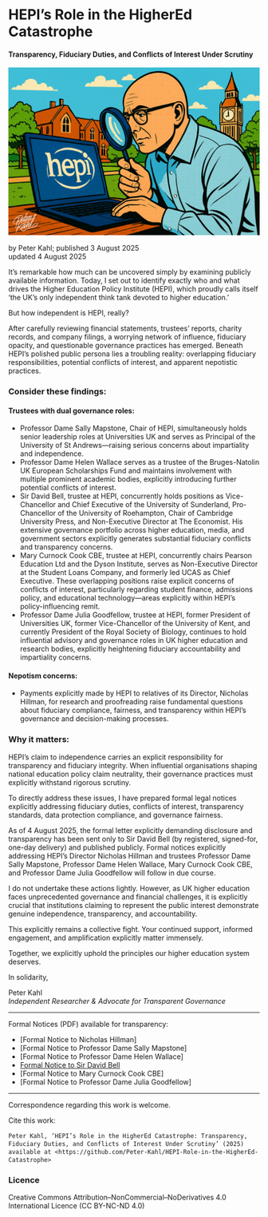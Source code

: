 # HEPI’s Role in the HigherEd Catastrophe

#### Transparency, Fiduciary Duties, and Conflicts of Interest Under Scrutiny

![alt text](https://github.com/Peter-Kahl/HEPI-Role-in-the-HigherEd-Catastrophe/blob/main/investigating_HEPI.jpg?raw=true)

by Peter Kahl; published 3 August 2025\
updated 4 August 2025

It’s remarkable how much can be uncovered simply by examining publicly available information. Today, I set out to identify exactly who and what drives the Higher Education Policy Institute (HEPI), which proudly calls itself ‘the UK’s only independent think tank devoted to higher education.’

But how independent is HEPI, really?

After carefully reviewing financial statements, trustees’ reports, charity records, and company filings, a worrying network of influence, fiduciary opacity, and questionable governance practices has emerged. Beneath HEPI’s polished public persona lies a troubling reality: overlapping fiduciary responsibilities, potential conflicts of interest, and apparent nepotistic practices.

### Consider these findings:

#### **Trustees with dual governance roles:**
- Professor Dame Sally Mapstone, Chair of HEPI, simultaneously holds senior leadership roles at Universities UK and serves as Principal of the University of St Andrews—raising serious concerns about impartiality and independence.
- Professor Dame Helen Wallace serves as a trustee of the Bruges-Natolin UK European Scholarships Fund and maintains involvement with multiple prominent academic bodies, explicitly introducing further potential conflicts of interest.
- Sir David Bell, trustee at HEPI, concurrently holds positions as Vice-Chancellor and Chief Executive of the University of Sunderland, Pro-Chancellor of the University of Roehampton, Chair of Cambridge University Press, and Non-Executive Director at The Economist. His extensive governance portfolio across higher education, media, and government sectors explicitly generates substantial fiduciary conflicts and transparency concerns.
- Mary Curnock Cook CBE, trustee at HEPI, concurrently chairs Pearson Education Ltd and the Dyson Institute, serves as Non-Executive Director at the Student Loans Company, and formerly led UCAS as Chief Executive. These overlapping positions raise explicit concerns of conflicts of interest, particularly regarding student finance, admissions policy, and educational technology—areas explicitly within HEPI’s policy-influencing remit.
- Professor Dame Julia Goodfellow, trustee at HEPI, former President of Universities UK, former Vice-Chancellor of the University of Kent, and currently President of the Royal Society of Biology, continues to hold influential advisory and governance roles in UK higher education and research bodies, explicitly heightening fiduciary accountability and impartiality concerns.

#### **Nepotism concerns:**
- Payments explicitly made by HEPI to relatives of its Director, Nicholas Hillman, for research and proofreading raise fundamental questions about fiduciary compliance, fairness, and transparency within HEPI’s governance and decision-making processes.

### Why it matters:

HEPI’s claim to independence carries an explicit responsibility for transparency and fiduciary integrity. When influential organisations shaping national education policy claim neutrality, their governance practices must explicitly withstand rigorous scrutiny.

To directly address these issues, I have prepared formal legal notices explicitly addressing fiduciary duties, conflicts of interest, transparency standards, data protection compliance, and governance fairness.

As of 4 August 2025, the formal letter explicitly demanding disclosure and transparency has been sent only to Sir David Bell (by registered, signed-for, one-day delivery) and published publicly. Formal notices explicitly addressing HEPI’s Director Nicholas Hillman and trustees Professor Dame Sally Mapstone, Professor Dame Helen Wallace, Mary Curnock Cook CBE, and Professor Dame Julia Goodfellow will follow in due course.

I do not undertake these actions lightly. However, as UK higher education faces unprecedented governance and financial challenges, it is explicitly crucial that institutions claiming to represent the public interest demonstrate genuine independence, transparency, and accountability.

This explicitly remains a collective fight. Your continued support, informed engagement, and amplification explicitly matter immensely.

Together, we explicitly uphold the principles our higher education system deserves.

In solidarity,

Peter Kahl\
_Independent Researcher & Advocate for Transparent Governance_

---

Formal Notices (PDF) available for transparency:

- [Formal Notice to Nicholas Hillman]
- [Formal Notice to Professor Dame Sally Mapstone]
- [Formal Notice to Professor Dame Helen Wallace]
- [Formal Notice to Sir David Bell](https://raw.githubusercontent.com/Peter-Kahl/HEPI-Role-in-the-HigherEd-Catastrophe/master/HEPI_David_Bell_Notice_of_Demands_2025-08-04_Redacted.pdf)
- [Formal Notice to Mary Curnock Cook CBE]
- [Formal Notice to Professor Dame Julia Goodfellow]

---

Correspondence regarding this work is welcome.

Cite this work:

```
Peter Kahl, ‘HEPI’s Role in the HigherEd Catastrophe: Transparency, Fiduciary Duties, and Conflicts of Interest Under Scrutiny’ (2025) available at <https://github.com/Peter-Kahl/HEPI-Role-in-the-HigherEd-Catastrophe>
```

### Licence
Creative Commons Attribution–NonCommercial–NoDerivatives 4.0 International Licence (CC BY-NC-ND 4.0)